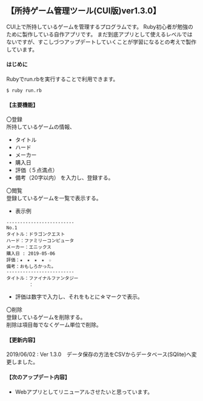 ## 【所持ゲーム管理ツール(CUI版)ver1.3.0】

CUI上で所持しているゲームを管理するプログラムです。
Ruby初心者が勉強のために製作している自作アプリです。
まだ到底アプリとして使えるレベルではないですが、すこしづつアップデートしていくことが学習になるとの考えで製作しています。

#### はじめに

Rubyでrun.rbを実行することで利用できます。

```
$ ruby run.rb
```

#### 【主要機能】

〇登録  
所持しているゲームの情報、
- タイトル
- ハード
- メーカー
- 購入日
- 評価（５点満点）
- 備考（20字以内）
を入力し、登録する。  

〇閲覧  
登録しているゲームを一覧で表示する。
- 表示例

```
-------------------------
No.1
タイトル：ドラゴンクエスト
ハード：ファミリーコンピュータ
メーカー：エニックス
購入日 : 2019-05-06
評価：★　★　★　★　☆
備考：おもしろかった。
-------------------------
タイトル：ファイナルファンタジー
　　　　　：
```

- 評価は数字で入力し、それをもとに☆マークで表示。  

〇削除  
登録しているゲームを削除する。  
削除は項目毎でなくゲーム単位で削除。

#### 【更新内容】

2019/06/02 : Ver 1.3.0　データ保存の方法をCSVからデータベース(SQlite)へ変更しました。

#### 【次のアップデート内容】
- Webアプリとしてリニューアルさせたいと思っています。
